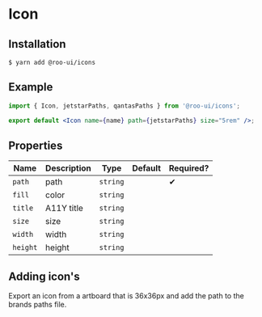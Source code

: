 # Icon

<!-- STORY -->

## Installation

```shell
$ yarn add @roo-ui/icons
```

## Example

```jsx
import { Icon, jetstarPaths, qantasPaths } from '@roo-ui/icons';

export default <Icon name={name} path={jetstarPaths} size="5rem" />;
```

## Properties

| Name     | Description | Type     | Default | Required? |
|----------|-------------|----------|---------|-----------|
| `path`   | path        | `string` |         | ✔︎         |
| `fill`   | color       | `string` |         |           |
| `title`  | A11Y title  | `string` |         |           |
| `size`   | size        | `string` |         | ︎          |
| `width`  | width       | `string` |         |           |
| `height` | height      | `string` |         | ︎          |



## Adding icon's

Export an icon from a artboard that is 36x36px and add the path to the brands paths file.
